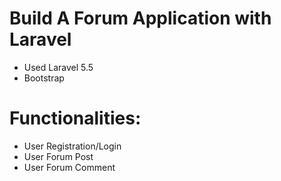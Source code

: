 # Build A Forum Application with Laravel 

* Used Laravel 5.5
* Bootstrap

# Functionalities:
* User Registration/Login  
* User Forum Post
* User Forum Comment
